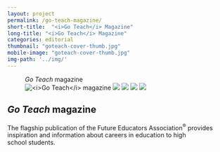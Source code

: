 ```yaml
---
layout: project
permalink: /go-teach-magazine/
short-title:  "<i>Go Teach</i> Magazine"
long-title: "<i>Go Teach</i> Magazine"
categories: editorial
thumbnail: "goteach-cover-thumb.jpg"
mobile-image: "goteach-cover-thumb.jpg"
img-path: '../img/'
---
```


<figure><figcaption><cite>Go Teach</cite> magazine</figcaption>
<img src="{{ page.img-path }}goteach-cover.jpg" alt="<i>Go Teach</i> magazine" />
<img src="{{ page.img-path }}goteach-spread-1.jpg" alt=" " />
<img src="{{ page.img-path }}goteach-spread-3.jpg" alt=" " />
<img src="{{ page.img-path }}goteach-spread-4.jpg" alt=" " />
<img src="{{ page.img-path }}goteach-spread-2.jpg" alt=" " />
</figure>
<div class="caption">
	<h2><cite>Go Teach</cite> magazine</h2><p>The flagship publication of the Future Educators Association<sup>&reg;</sup> provides inspiration and information about careers in education to high school&nbsp;students. </p>
</div>
